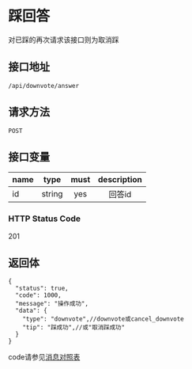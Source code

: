 # 踩回答
对已踩的再次请求该接口则为取消踩

## 接口地址

`/api/downvote/answer`

## 请求方法

```POST ```

## 接口变量

| name     | type     | must     | description |
|----------|:--------:|:--------:|:--------:|
| id  | string   | yes      | 回答id   |

### HTTP Status Code

201

## 返回体

```json5
{
  "status": true,
  "code": 1000,
  "message": "操作成功",
  "data": {
    "type": "downvote",//downvote或cancel_downvote
    "tip": "踩成功",//或"取消踩成功"
  }
}
``` 

code请参见[消息对照表](消息对照表.md)
